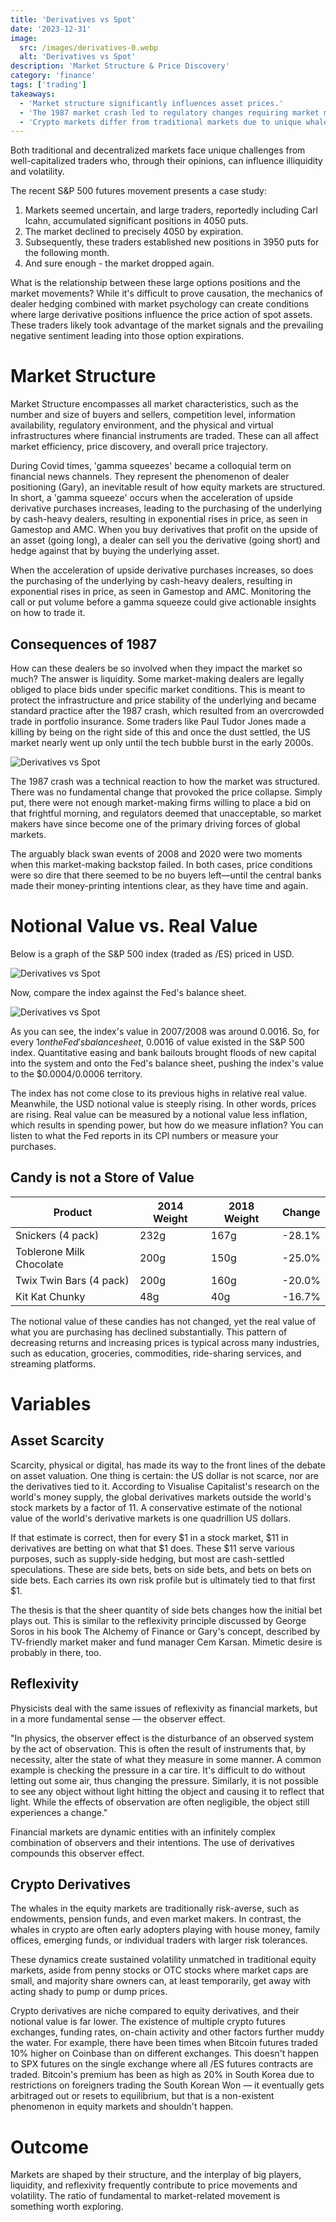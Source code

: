 ```yaml
---
title: 'Derivatives vs Spot'
date: '2023-12-31'
image:
  src: /images/derivatives-0.webp
  alt: 'Derivatives vs Spot'
description: 'Market Structure & Price Discovery'
category: 'finance'
tags: ['trading']
takeaways:
  - 'Market structure significantly influences asset prices.'
  - 'The 1987 market crash led to regulatory changes requiring market makers to provide liquidity, fundamentally altering market dynamics.'
  - 'Crypto markets differ from traditional markets due to unique whale behavior, multiple exchanges, and less mature derivatives markets, leading to higher volatility.'
---
```


Both traditional and decentralized markets face unique challenges from well-capitalized traders who, through their opinions, can influence illiquidity and volatility.

The recent S&P 500 futures movement presents a case study:

1. Markets seemed uncertain, and large traders, reportedly including Carl Icahn, accumulated significant positions in 4050 puts.
2. The market declined to precisely 4050 by expiration.
3. Subsequently, these traders established new positions in 3950 puts for the following month.
4. And sure enough - the market dropped again.

What is the relationship between these large options positions and the market movements? While it's difficult to prove causation, the mechanics of dealer hedging combined with market psychology can create conditions where large derivative positions influence the price action of spot assets. These traders likely took advantage of the market signals and the prevailing negative sentiment leading into those option expirations.

# Market Structure

Market Structure encompasses all market characteristics, such as the number and size of buyers and sellers, competition level, information availability, regulatory environment, and the physical and virtual infrastructures where financial instruments are traded. These can all affect market efficiency, price discovery, and overall price trajectory.

During Covid times, 'gamma squeezes' became a colloquial term on financial news channels. They represent the phenomenon of dealer positioning (Gary), an inevitable result of how equity markets are structured. In short, a 'gamma squeeze' occurs when the acceleration of upside derivative purchases increases, leading to the purchasing of the underlying by cash-heavy dealers, resulting in exponential rises in price, as seen in Gamestop and AMC. When you buy derivatives that profit on the upside of an asset (going long), a dealer can sell you the derivative (going short) and hedge against that by buying the underlying asset.

When the acceleration of upside derivative purchases increases, so does the purchasing of the underlying by cash-heavy dealers, resulting in exponential rises in price, as seen in Gamestop and AMC. Monitoring the call or put volume before a gamma squeeze could give actionable insights on how to trade it.

## Consequences of 1987

How can these dealers be so involved when they impact the market so much? The answer is liquidity. Some market-making dealers are legally obliged to place bids under specific market conditions. This is meant to protect the infrastructure and price stability of the underlying and became standard practice after the 1987 crash, which resulted from an overcrowded trade in portfolio insurance. Some traders like Paul Tudor Jones made a killing by being on the right side of this and once the dust settled, the US market nearly went up only until the tech bubble burst in the early 2000s.

![Derivatives vs Spot](/images/derivatives-2.webp)

The 1987 crash was a technical reaction to how the market was structured. There was no fundamental change that provoked the price collapse. Simply put, there were not enough market-making firms willing to place a bid on that frightful morning, and regulators deemed that unacceptable, so market makers have since become one of the primary driving forces of global markets.

The arguably black swan events of 2008 and 2020 were two moments when this market-making backstop failed. In both cases, price conditions were so dire that there seemed to be no buyers left—until the central banks made their money-printing intentions clear, as they have time and again.

# Notional Value vs. Real Value

Below is a graph of the S&P 500 index (traded as /ES) priced in USD.

![Derivatives vs Spot](/images/derivatives-3.webp)

Now, compare the index against the Fed's balance sheet.

![Derivatives vs Spot](/images/derivatives-4.webp)

As you can see, the index's value in 2007/2008 was around 0.0016. So, for every $1 on the Fed's balance sheet, ~$0.0016 of value existed in the S&P 500 index. Quantitative easing and bank bailouts brought floods of new capital into the system and onto the Fed's balance sheet, pushing the index's value to the $0.0004/0.0006 territory.

The index has not come close to its previous highs in relative real value. Meanwhile, the USD notional value is steeply rising. In other words, prices are rising. Real value can be measured by a notional value less inflation, which results in spending power, but how do we measure inflation? You can listen to what the Fed reports in its CPI numbers or measure your purchases.

## Candy is not a Store of Value

| Product                  | 2014 Weight | 2018 Weight | Change |
| ------------------------ | ----------- | ----------- | ------ |
| Snickers (4 pack)        | 232g        | 167g        | -28.1% |
| Toblerone Milk Chocolate | 200g        | 150g        | -25.0% |
| Twix Twin Bars (4 pack)  | 200g        | 160g        | -20.0% |
| Kit Kat Chunky           | 48g         | 40g         | -16.7% |

The notional value of these candies has not changed, yet the real value of what you are purchasing has declined substantially. This pattern of decreasing returns and increasing prices is typical across many industries, such as education, groceries, commodities, ride-sharing services, and streaming platforms.

# Variables

## Asset Scarcity

Scarcity, physical or digital, has made its way to the front lines of the debate on asset valuation. One thing is certain: the US dollar is not scarce, nor are the derivatives tied to it. According to Visualise Capitalist's research on the world's money supply, the global derivatives markets outside the world's stock markets by a factor of 11. A conservative estimate of the notional value of the world's derivative markets is one quadrillion US dollars.

If that estimate is correct, then for every $1 in a stock market, $11 in derivatives are betting on what that $1 does. These $11 serve various purposes, such as supply-side hedging, but most are cash-settled speculations. These are side bets, bets on side bets, and bets on bets on side bets. Each carries its own risk profile but is ultimately tied to that first $1.

The thesis is that the sheer quantity of side bets changes how the initial bet plays out. This is similar to the reflexivity principle discussed by George Soros in his book The Alchemy of Finance or Gary's concept, described by TV-friendly market maker and fund manager Cem Karsan. Mimetic desire is probably in there, too.

## Reflexivity

Physicists deal with the same issues of reflexivity as financial markets, but in a more fundamental sense — the observer effect.

"In physics, the observer effect is the disturbance of an observed system by the act of observation. This is often the result of instruments that, by necessity, alter the state of what they measure in some manner. A common example is checking the pressure in a car tire. It's difficult to do without letting out some air, thus changing the pressure. Similarly, it is not possible to see any object without light hitting the object and causing it to reflect that light. While the effects of observation are often negligible, the object still experiences a change."

Financial markets are dynamic entities with an infinitely complex combination of observers and their intentions. The use of derivatives compounds this observer effect.

## Crypto Derivatives

The whales in the equity markets are traditionally risk-averse, such as endowments, pension funds, and even market makers. In contrast, the whales in crypto are often early adopters playing with house money, family offices, emerging funds, or individual traders with larger risk tolerances.

These dynamics create sustained volatility unmatched in traditional equity markets, aside from penny stocks or OTC stocks where market caps are small, and majority share owners can, at least temporarily, get away with acting shady to pump or dump prices.

Crypto derivatives are niche compared to equity derivatives, and their notional value is far lower. The existence of multiple crypto futures exchanges, funding rates, on-chain activity and other factors further muddy the water. For example, there have been times when Bitcoin futures traded 10% higher on Coinbase than on different exchanges. This doesn't happen to SPX futures on the single exchange where all /ES futures contracts are traded. Bitcoin's premium has been as high as 20% in South Korea due to restrictions on foreigners trading the South Korean Won — it eventually gets arbitraged out or resets to equilibrium, but that is a non-existent phenomenon in equity markets and shouldn't happen.

# Outcome

Markets are shaped by their structure, and the interplay of big players, liquidity, and reflexivity frequently contribute to price movements and volatility. The ratio of fundamental to market-related movement is something worth exploring.
